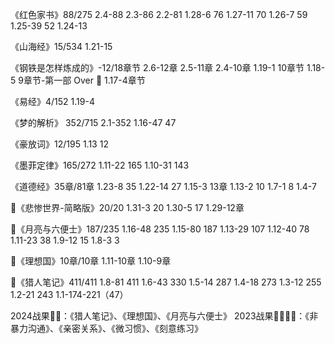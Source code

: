《红色家书》88/275
2.4-88
2.3-86
2.2-81
1.28-6 76
1.27-11 70
1.26-7 59
1.25-39 52 
1.24-13


《山海经》15/534
1.21-15

《钢铁是怎样炼成的》-12/18章节
2.6-12章
2.5-11章
2.4-10章
1.19-1 10章节
1.18-5 9章节-第一部 Over 💯
1.17-4章节


《易经》4/152
1.19-4

《梦的解析》 352/715
2.1-352
1.16-47 47

《豪放词》12/195
1.13 12 

《墨菲定律》165/272
1.11-22 165
1.10-31 143


《道德经》35章/81章
1.23-8 35
1.22-14 27
1.15-3 13章
1.13-2 10
1.7-1 8
1.4-7

💯《悲惨世界-简略版》20/20
1.31-3 20
1.30-5 17
1.29-12章

💯《月亮与六便士》187/235
1.16-48 235
1.15-80 187
1.13-29 107
1.12-40 78
1.11-23 38
1.9-12 15
1.8-3 3

💯《理想国》10章/10章
1.11-10章
1.10-9章

💯《猎人笔记》411/411
1.8-81 411
1.6-43 330
1.5-14 287
1.4-18 273
1.3-12 255
1.2-21 243
1.1-174-221（47）

2024战果💎💎：《猎人笔记》、《理想国》、《月亮与六便士》
2023战果💎💎💎💎：《非暴力沟通》、《亲密关系》、《微习惯》、《刻意练习》
